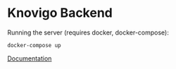 # Knovigo Backend
Running the server (requires docker, docker-compose):
```
docker-compose up
```
[Documentation](https://docs.google.com/document/d/1O6HfD1vmf-y0eqTdY4Xkr90TgdjNsRMYFOZ_9RIF3Ak/edit)
